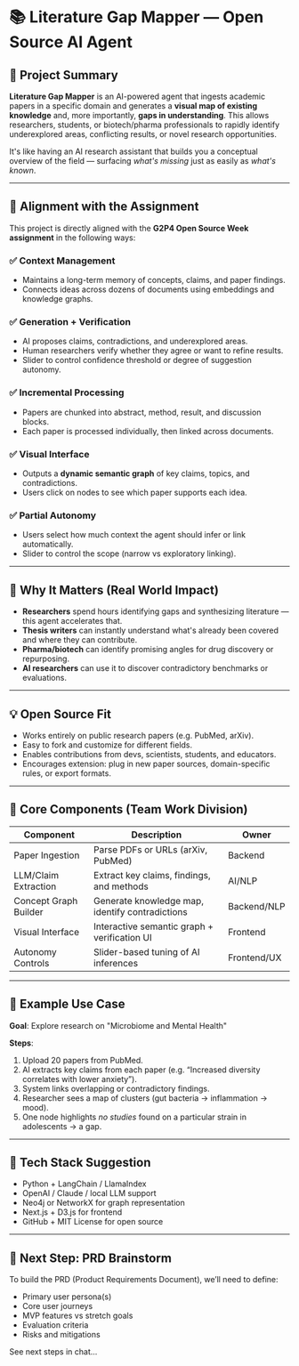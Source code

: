 
# 📚 Literature Gap Mapper — Open Source AI Agent

## 🚀 Project Summary

**Literature Gap Mapper** is an AI-powered agent that ingests academic papers in a specific domain and generates a **visual map of existing knowledge** and, more importantly, **gaps in understanding**. This allows researchers, students, or biotech/pharma professionals to rapidly identify underexplored areas, conflicting results, or novel research opportunities.

It's like having an AI research assistant that builds you a conceptual overview of the field — surfacing *what's missing* just as easily as *what's known*.

---

## 🎯 Alignment with the Assignment

This project is directly aligned with the **G2P4 Open Source Week assignment** in the following ways:

### ✅ Context Management
- Maintains a long-term memory of concepts, claims, and paper findings.
- Connects ideas across dozens of documents using embeddings and knowledge graphs.

### ✅ Generation + Verification
- AI proposes claims, contradictions, and underexplored areas.
- Human researchers verify whether they agree or want to refine results.
- Slider to control confidence threshold or degree of suggestion autonomy.

### ✅ Incremental Processing
- Papers are chunked into abstract, method, result, and discussion blocks.
- Each paper is processed individually, then linked across documents.

### ✅ Visual Interface
- Outputs a **dynamic semantic graph** of key claims, topics, and contradictions.
- Users click on nodes to see which paper supports each idea.

### ✅ Partial Autonomy
- Users select how much context the agent should infer or link automatically.
- Slider to control the scope (narrow vs exploratory linking).

---

## 🧠 Why It Matters (Real World Impact)

- **Researchers** spend hours identifying gaps and synthesizing literature — this agent accelerates that.
- **Thesis writers** can instantly understand what's already been covered and where they can contribute.
- **Pharma/biotech** can identify promising angles for drug discovery or repurposing.
- **AI researchers** can use it to discover contradictory benchmarks or evaluations.

---

## 💡 Open Source Fit

- Works entirely on public research papers (e.g. PubMed, arXiv).
- Easy to fork and customize for different fields.
- Enables contributions from devs, scientists, students, and educators.
- Encourages extension: plug in new paper sources, domain-specific rules, or export formats.

---

## 🧩 Core Components (Team Work Division)

| Component | Description | Owner |
|----------|-------------|-------|
| Paper Ingestion | Parse PDFs or URLs (arXiv, PubMed) | Backend |
| LLM/Claim Extraction | Extract key claims, findings, and methods | AI/NLP |
| Concept Graph Builder | Generate knowledge map, identify contradictions | Backend/NLP |
| Visual Interface | Interactive semantic graph + verification UI | Frontend |
| Autonomy Controls | Slider-based tuning of AI inferences | Frontend/UX |

---

## 🧪 Example Use Case

**Goal**: Explore research on "Microbiome and Mental Health"

**Steps**:
1. Upload 20 papers from PubMed.
2. AI extracts key claims from each paper (e.g. “Increased diversity correlates with lower anxiety”).
3. System links overlapping or contradictory findings.
4. Researcher sees a map of clusters (gut bacteria → inflammation → mood).
5. One node highlights *no studies* found on a particular strain in adolescents → a gap.

---

## 🔧 Tech Stack Suggestion

- Python + LangChain / LlamaIndex
- OpenAI / Claude / local LLM support
- Neo4j or NetworkX for graph representation
- Next.js + D3.js for frontend
- GitHub + MIT License for open source

---

## 📍 Next Step: PRD Brainstorm

To build the PRD (Product Requirements Document), we’ll need to define:
- Primary user persona(s)
- Core user journeys
- MVP features vs stretch goals
- Evaluation criteria
- Risks and mitigations

See next steps in chat...
